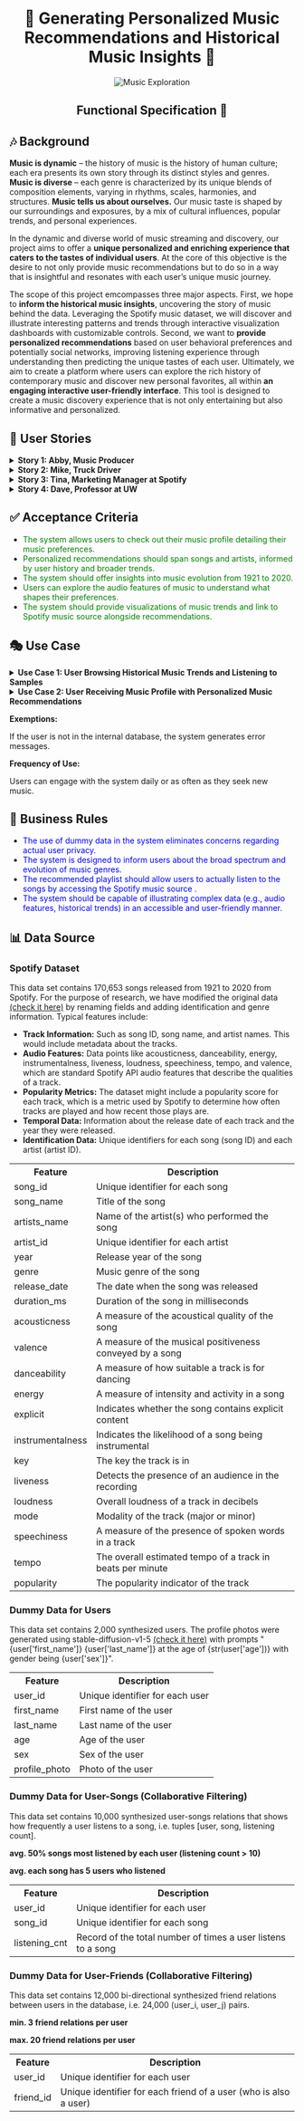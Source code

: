 <h1 align="center">🎵 Generating Personalized Music Recommendations and Historical Music Insights 🎵</h1>

<p align="center">
  <img src="../image/banner.png" alt="Music Exploration">
</p>
<h2 align="center"> Functional Specification 💽</h2>



## 🎶 Background  

<p> 
<strong>Music is dynamic</strong> – the history of music is the history of human culture; each era presents its own story through its distinct styles and genres.  <strong>Music is diverse</strong> – each genre is characterized by its unique blends of composition elements, varying in rhythms, scales, harmonies, and structures.  <strong>Music tells us about ourselves.</strong>  Our music taste is shaped by our surroundings and exposures, by a mix of cultural influences, popular trends, and personal experiences.    
</p>
<p> 
In the dynamic and diverse world of music streaming and discovery, our project aims to offer a <strong>unique personalized and enriching experience that caters to the tastes of individual users</strong>.  At the core of this objective is the desire to not only provide music recommendations but to do so in a way that is insightful and resonates with each user’s unique music journey.  
</p>
<p> 
The scope of this project emcompasses three major aspects.  First, we hope to <strong>inform the historical music insights</strong>, uncovering the story of music behind the data.  Leveraging the Spotify music dataset, we will discover and illustrate interesting patterns and trends through interactive visualization dashboards with customizable controls.   Second, we want to <strong>provide personalized recommendations</strong> based on user behavioral preferences and potentially social networks, improving listening experience through understanding then predicting the unique tastes of each user.  Ultimately, we aim to create a platform where users can explore the rich history of contemporary music and discover new personal favorites, all within <strong>an engaging interactive user-friendly interface</strong>.  This tool is designed to create a music discovery experience that is not only entertaining but also informative and personalized.  
</p>



## 🌟 User Stories

<details>
<summary><b>Story 1: Abby, Music Producer</b></summary>
<p>
Abby, an enthusiastic music producer, seeks a system for exploring music trends from the past century and getting personalized recommendations from Spotify.  She aims to enrich her understanding of music genres and styles evolution, which aids her career.
</p>
</details>
<details>
<summary><b>Story 2: Mike, Truck Driver</b></summary>
<p>
Mike is always on the road –  he needs music to make his long drives more enjoyable.  Mike is looking for a simple music recommendation tool where he could input his favorite songs and receive a playlist tailored for his driving hours.  
</p>
</details>
<details>
<summary><b>Story 3: Tina, Marketing Manager at Spotify</b></summary>
<p>
To expand Spotify’s market reach, Tina needs access to customer insights.  She would love to understand market trends and improve personalized music recommendations based on customer feedback.    
</p>
</details>
<details>
<summary><b>Story 4: Dave, Professor at UW</b></summary>
<p>
Dave is a professor at the University of Washington who loves music.  Tired of repeating his current playlist, Dave is looking for fresh and exciting music recommendations.  He seeks a personalized music discovery experience to find new songs that align with his tastes, ultimately boosting his happiness (?).   
</p>
</details>



## ✅ Acceptance Criteria

- <span style="color: green">The system allows users to check out their music profile detailing their music preferences.</span>
- <span style="color: green">Personalized recommendations should span songs and artists, informed by user history and broader trends.</span>
- <span style="color: green">The system should offer insights into music evolution from 1921 to 2020.</span>
- <span style="color: green">Users can explore the audio features of music to understand what shapes their preferences.</span>
- <span style="color: green">The system should provide visualizations of music trends and link to Spotify music source alongside recommendations.</span>





## 🎭 Use Case

<details>
<summary><b>Use Case 1: User Browsing Historical Music Trends and Listening to Samples</b></summary>
<div class="use-case-content">
    <p>The user visits the music exploration platform with the intent to browse and understand historical music trends without logging in. The platform presents a timeline feature where the user can navigate through different eras of music, listening to samples, and viewing trend data.</p>
    <ul class="use-case-list">
      <li>User lands on the home page and starts their journey of music exploration without logging in.</li>
      <li>User selects a time period of interest to explore music trends or a specific song to check musical features.</li>
      <li>The system displays a variety of metrics and data visualization representing the musical landscape of the selected time or song.</li>
    </ul>
  </div>
</details>

<details>
<summary><b>Use Case 2: User Receiving Music Profile with Personalized Music Recommendations </b></summary>
<div class="use-case-content">
    <p>The user aims to receive personalized music profile with recommendations tailored to their tastes. The system analyzes the user's listening history and friends' favorite tracks to generate a custom playlist.</p>
    <ul class="use-case-list">
      <li>The system has gathered sufficient data on user preferences.</li>
      <li>User logs in from the home page.</li>
      <li>The system pulls the user's listening history. </li>
      <li>The system employs an algorithm to find and recommend new music matching the user's preferences.</li>
      <li>User receives personalized music profile, inclusing a curated playlist which they can directly listen to.</li>
      <li>The music profile offers insightful analytics on the user's preferred music features, sheds light on favored genres, and pinpoints the time periods that resonate most with their musical sensibilities. </li>
    </ul>
  </div>
</details>

**Exemptions:**

If the user is not in the internal database, the system generates error messages.

**Frequency of Use:**

Users can engage with the system daily or as often as they seek new music.



## 📜 Business Rules

- <span style="color: blue">The use of dummy data in the system eliminates concerns regarding actual user privacy.</span>
- <span style="color: blue">The system is designed to inform users about the broad spectrum and evolution of music genres.</span>
- <span style="color: blue">The recommended playlist should allow users to actually listen to the songs by accessing the Spotify music source .</span>
- <span style="color: blue">The system should be capable of illustrating complex data (e.g., audio features, historical trends) in an accessible and user-friendly manner.</span>





## 📊 Data Source

### Spotify Dataset 

This data set contains 170,653 songs released from 1921 to 2020 from Spotify. For the purpose of research, we have modified the original data [(check it here)](https://www.kaggle.com/datasets/vatsalmavani/spotify-dataset/code) by renaming fields and adding identification and genre information. Typical features include:

- **Track Information:** Such as song ID, song name, and artist names. This would include metadata about the tracks.
- **Audio Features:** Data points like acousticness, danceability, energy, instrumentalness, liveness, loudness, speechiness, tempo, and valence, which are standard Spotify API audio features that describe the qualities of a track.
- **Popularity Metrics:** The dataset might include a popularity score for each track, which is a metric used by Spotify to determine how often tracks are played and how recent those plays are.
- **Temporal Data:** Information about the release date of each track and the year they were released.
- **Identification Data:** Unique identifiers for each song (song ID) and each artist (artist ID).

<table>
  <tr>
    <th>Feature</th>
    <th>Description</th>
  </tr>
  <tr>
    <td>song_id</td>
    <td>Unique identifier for each song</td>
  </tr>
  <tr>
    <td>song_name</td>
    <td>Title of the song</td>
  </tr>
  <tr>
    <td>artists_name</td>
    <td>Name of the artist(s) who performed the song</td>
  </tr>
  <tr>
    <td>artist_id</td>
    <td>Unique identifier for each artist</td>
  </tr>
  <tr>
    <td>year</td>
    <td>Release year of the song</td>
  </tr>
  <tr>
    <td>genre</td>
    <td>Music genre of the song</td>
  </tr>
  <tr>
    <td>release_date</td>
    <td>The date when the song was released</td>
  </tr>
  <tr>
    <td>duration_ms</td>
    <td>Duration of the song in milliseconds</td>
  </tr>
  <tr>
    <td>acousticness</td>
    <td>A measure of the acoustical quality of the song</td>
  </tr>
  <tr>
    <td>valence</td>
    <td>A measure of the musical positiveness conveyed by a song</td>
  </tr>
  <tr>
    <td>danceability</td>
    <td>A measure of how suitable a track is for dancing</td>
  </tr>
  <tr>
    <td>energy</td>
    <td>A measure of intensity and activity in a song</td>
  </tr>
  <tr>
    <td>explicit</td>
    <td>Indicates whether the song contains explicit content</td>
  </tr>
  <tr>
    <td>instrumentalness</td>
    <td>Indicates the likelihood of a song being instrumental</td>
  </tr>
  <tr>
    <td>key</td>
    <td>The key the track is in</td>
  </tr>
  <tr>
    <td>liveness</td>
    <td>Detects the presence of an audience in the recording</td>
  </tr>
  <tr>
    <td>loudness</td>
    <td>Overall loudness of a track in decibels</td>
  </tr>
  <tr>
    <td>mode</td>
    <td>Modality of the track (major or minor)</td>
  </tr>
  <tr>
    <td>speechiness</td>
    <td>A measure of the presence of spoken words in a track</td>
  </tr>
  <tr>
    <td>tempo</td>
    <td>The overall estimated tempo of a track in beats per minute</td>
  </tr>
  <tr>
    <td>popularity</td>
    <td>The popularity indicator of the track</td>
  </tr>
</table>

### Dummy Data for Users

This data set contains 2,000 synthesized users. The profile photos were generated using stable-diffusion-v1-5 [(check it here)](https://huggingface.co/runwayml/stable-diffusion-v1-5) with prompts "{user['first_name']} {user['last_name']} at the age of {str(user['age'])} with gender being {user['sex']}".

<table>
  <tr>
    <th>Feature</th>
    <th>Description</th>
  </tr>
  <tr>
    <td>user_id</td>
    <td>Unique identifier for each user</td>
  </tr>
  <tr>
    <td>first_name</td>
    <td>First name of the user</td>
  </tr>
  <tr>
    <td>last_name</td>
    <td>Last name of the user</td>
  </tr>
  <tr>
    <td>age</td>
    <td>Age of the user</td>
  </tr>
  <tr>
    <td>sex</td>
    <td>Sex of the user</td>
  </tr>
  <tr>
    <td>profile_photo</td>
    <td>Photo of the user</td>
  </tr>
</table>

### Dummy Data for User-Songs (Collaborative Filtering)

This data set contains 10,000 synthesized user-songs relations that shows how frequently a user listens to a song, i.e. tuples [user, song, listening count].  

**avg. 50% songs most listened by each user (listening count > 10)**

**avg. each song has 5 users who listened** 

<table>
  <tr>
    <th>Feature</th>
    <th>Description</th>
  </tr>
  <tr>
    <td>user_id</td>
    <td>Unique identifier for each user</td>
  </tr>
  <tr>
    <td>song_id</td>
    <td>Unique identifier for each song</td>
  </tr>
  <tr>
    <td>listening_cnt</td>
    <td>Record of the total number of times a user listens to a song</td>
  </tr>
</table>

### Dummy Data for User-Friends (Collaborative Filtering)

This data set contains 12,000 bi-directional synthesized friend relations between users in the database, i.e. 24,000 (user_i, user_j) pairs. 

**min. 3 friend relations per user** 

**max. 20 friend relations per user**

<table>
  <tr>
    <th>Feature</th>
    <th>Description</th>
  </tr>
  <tr>
    <td>user_id</td>
    <td>Unique identifier for each user</td>
  </tr>
  <tr>
    <td>friend_id</td>
    <td>Unique identifier for each friend of a user (who is also a user)</td>
  </tr>
</table>
